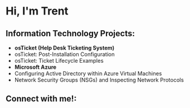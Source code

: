 <h1>Hi, I'm Trent</h1>

<h2> Information Technology Projects:</h2>

- <b> osTicket (Help Desk Ticketing System) </b>
- osTicket: Post-Installation Configuration
- osTicket: Ticket Lifecycle Examples
- <b>Microsoft Azure</b>
- Configuring Active Directory within Azure Virtual Machines
- Network Security Groups (NSGs) and Inspecting Network Protocols

<h2> Connect with me!: </h2>

